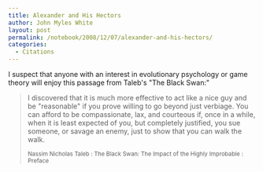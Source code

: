 ```yaml
---
title: Alexander and His Hectors
author: John Myles White
layout: post
permalink: /notebook/2008/12/07/alexander-and-his-hectors/
categories:
  - Citations
---
```


I suspect that anyone with an interest in evolutionary psychology or game theory will enjoy this passage from Taleb's "The Black Swan:"

<blockquote>
<p>I discovered that it is much more effective to act like a nice guy and be "reasonable" if you prove willing to go beyond just verbiage. You can afford to be compassionate, lax, and courteous if, once in a while, when it is least expected of you, but completely justified, you sue someone, or savage an enemy, just to show that you can walk the walk.</p>

<small>Nassim Nicholas Taleb : The Black Swan: The Impact of the Highly Improbable : Preface</small>
</blockquote>
